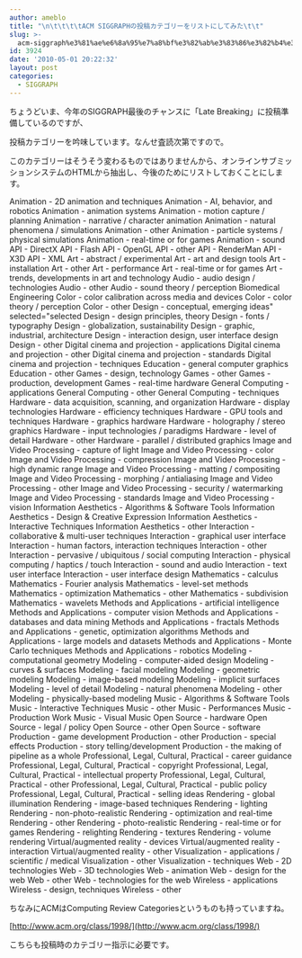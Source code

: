 ```yaml
---
author: ameblo
title: "\n\t\t\t\tACM SIGGRAPHの投稿カテゴリーをリストにしてみた\t\t"
slug: >-
  acm-siggraph%e3%81%ae%e6%8a%95%e7%a8%bf%e3%82%ab%e3%83%86%e3%82%b4%e3%83%aa%e3%83%bc%e3%82%92%e3%83%aa%e3%82%b9%e3%83%88%e3%81%ab%e3%81%97%e3%81%a6%e3%81%bf%e3%81%9f
id: 3924
date: '2010-05-01 20:22:32'
layout: post
categories:
  - SIGGRAPH
---
```


ちょうどいま、今年のSIGGRAPH最後のチャンスに「Late Breaking」に投稿準備しているのですが、

投稿カテゴリーを吟味しています。なんせ査読次第ですので。

このカテゴリーはそうそう変わるものではありませんから、オンラインサブミッションシステムのHTMLから抽出し、今後のためにリストしておくことにします。

Animation - 2D animation and techniques Animation - AI, behavior, and robotics Animation - animation systems Animation - motion capture / planning Animation - narrative / character animation Animation - natural phenomena / simulations Animation - other Animation - particle systems / physical simulations Animation - real-time or for games Animation - sound API - DirectX API - Flash API - OpenGL API - other API - RenderMan API - X3D API - XML Art - abstract / experimental Art - art and design tools Art - installation Art - other Art - performance Art - real-time or for games Art - trends, developments in art and technology Audio - audio design / technologies Audio - other Audio - sound theory / perception Biomedical Engineering Color - color calibration across media and devices Color - color theory / perception Color - other Design - conceptual, emerging ideas" selected="selected Design - design principles, theory Design - fonts / typography Design - globalization, sustainability Design - graphic, industrial, architecture Design - interaction design, user interface design Design - other Digital cinema and projection - applications Digital cinema and projection - other Digital cinema and projection - standards Digital cinema and projection - techniques Education - general computer graphics Education - other Games - design, technology Games - other Games - production, development Games - real-time hardware General Computing - applications General Computing - other General Computing - techniques Hardware - data acquisition, scanning, and organization Hardware - display technologies Hardware - efficiency techniques Hardware - GPU tools and techniques Hardware - graphics hardware Hardware - holography / stereo graphics Hardware - input technologies / paradigms Hardware - level of detail Hardware - other Hardware - parallel / distributed graphics Image and Video Processing - capture of light Image and Video Processing - color Image and Video Processing - compression Image and Video Processing - high dynamic range Image and Video Processing - matting / compositing Image and Video Processing - morphing / antialiasing Image and Video Processing - other Image and Video Processing - security / watermarking Image and Video Processing - standards Image and Video Processing - vision Information Aesthetics - Algorithms & Software Tools Information Aesthetics - Design & Creative Expression Information Aesthetics - Interactive Techniques Information Aesthetics - other Interaction - collaborative & multi-user techniques Interaction - graphical user interface Interaction - human factors, interaction techniques Interaction - other Interaction - pervasive / ubiquitous / social computing Interaction - physical computing / haptics / touch Interaction - sound and audio Interaction - text user interface Interaction - user interface design Mathematics - calculus Mathematics - Fourier analysis Mathematics - level-set methods Mathematics - optimization Mathematics - other Mathematics - subdivision Mathematics - wavelets Methods and Applications - artificial intelligence Methods and Applications - computer vision Methods and Applications - databases and data mining Methods and Applications - fractals Methods and Applications - genetic, optimization algorithms Methods and Applications - large models and datasets Methods and Applications - Monte Carlo techniques Methods and Applications - robotics Modeling - computational geometry Modeling - computer-aided design Modeling - curves & surfaces Modeling - facial modeling Modeling - geometric modeling Modeling - image-based modeling Modeling - implicit surfaces Modeling - level of detail Modeling - natural phenomena Modeling - other Modeling - physically-based modeling Music - Algorithms &amp; Software Tools Music - Interactive Techniques Music - other Music - Performances Music - Production Work Music - Visual Music Open Source - hardware Open Source - legal / policy Open Source - other Open Source - software Production - game development Production - other Production - special effects Production - story telling/development Production - the making of pipeline as a whole Professional, Legal, Cultural, Practical - career guidance Professional, Legal, Cultural, Practical - copyright Professional, Legal, Cultural, Practical - intellectual property Professional, Legal, Cultural, Practical - other Professional, Legal, Cultural, Practical - public policy Professional, Legal, Cultural, Practical - selling ideas Rendering - global illumination Rendering - image-based techniques Rendering - lighting Rendering - non-photo-realistic Rendering - optimization and real-time Rendering - other Rendering - photo-realistic Rendering - real-time or for games Rendering - relighting Rendering - textures Rendering - volume rendering Virtual/augmented reality - devices Virtual/augmented reality - interaction Virtual/augmented reality - other Visualization - applications / scientific / medical Visualization - other Visualization - techniques Web - 2D technologies Web - 3D technologies Web - animation Web - design for the web Web - other Web - technologies for the web Wireless - applications Wireless - design, techniques Wireless - other

ちなみにACMはComputing Review Categoriesというものも持っていますね。

[http://www.acm.org/class/1998/](http://www.acm.org/class/1998/)

こちらも投稿時のカテゴリー指示に必要です。